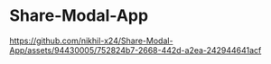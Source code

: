 # Share-Modal-App

https://github.com/nikhil-x24/Share-Modal-App/assets/94430005/752824b7-2668-442d-a2ea-242944641acf
